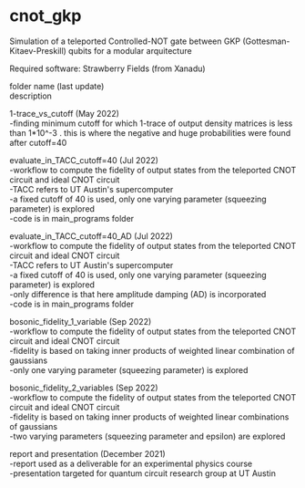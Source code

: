 # cnot_gkp
Simulation of a teleported Controlled-NOT gate between GKP (Gottesman-Kitaev-Preskill) qubits for a modular arquitecture

Required software: Strawberry Fields (from Xanadu)

folder name (last update)<br />
description<br />

1-trace_vs_cutoff (May 2022)<br />
-finding minimum cutoff for which 1-trace of output density matrices is less than 1*10^-3 . this is where the negative and huge probabilities were found after cutoff=40<br />


evaluate_in_TACC_cutoff=40 (Jul 2022)<br />
-workflow to compute the fidelity of output states from the teleported CNOT circuit and ideal CNOT circuit<br />
-TACC refers to UT Austin's supercomputer<br /> 
-a fixed cutoff of 40 is used, only one varying parameter (squeezing parameter) is explored<br />
-code is in main_programs folder<br />


evaluate_in_TACC_cutoff=40_AD (Jul 2022)<br />
-workflow to compute the fidelity of output states from the teleported CNOT circuit and ideal CNOT circuit<br />
-TACC refers to UT Austin's supercomputer <br />
-a fixed cutoff of 40 is used, only one varying parameter (squeezing parameter) is explored<br />
-only difference is that here amplitude damping (AD) is incorporated<br />
-code is in main_programs folder<br />


bosonic_fidelity_1_variable (Sep 2022)<br />
-workflow to compute the fidelity of output states from the teleported CNOT circuit and ideal CNOT circuit<br />
-fidelity is based on taking inner products of weighted linear combination of gaussians<br />
-only one varying parameter (squeezing parameter) is explored<br />


bosonic_fidelity_2_variables (Sep 2022)<br />
-workflow to compute the fidelity of output states from the teleported CNOT circuit and ideal CNOT circuit<br />
-fidelity is based on taking inner products of weighted linear combinations of gaussians<br />
-two varying parameters (squeezing parameter and epsilon) are explored<br />

report and presentation (December 2021)<br />
-report used as a deliverable for an experimental physics course<br />
-presentation targeted for quantum circuit research group at UT Austin<br />
